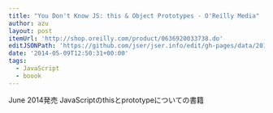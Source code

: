 ```yaml
---
title: "You Don't Know JS: this & Object Prototypes - O'Reilly Media"
author: azu
layout: post
itemUrl: 'http://shop.oreilly.com/product/0636920033738.do'
editJSONPath: 'https://github.com/jser/jser.info/edit/gh-pages/data/2014/05/index.json'
date: '2014-05-09T12:50:31+00:00'
tags:
  - JavaScript
  - boook
---
```

June 2014発売
JavaScriptのthisとprototypeについての書籍
